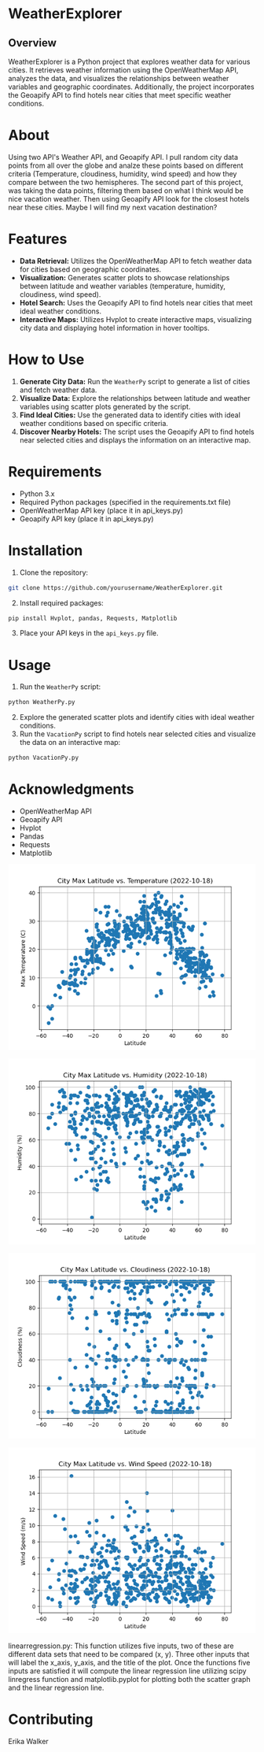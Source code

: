 # WeatherExplorer

## Overview
WeatherExplorer is a Python project that explores weather data for various cities. It retrieves weather information using the OpenWeatherMap API, analyzes the data, and visualizes the relationships between weather variables and geographic coordinates. Additionally, the project incorporates the Geoapify API to find hotels near cities that meet specific weather conditions.

# About
Using two API's Weather API, and Geoapify API.  I pull random city data points from all over the globe and analze these points based on different criteria (Temperature, cloudiness, humidity, wind speed) and how they compare between the two hemispheres.  The second part of this project, was taking the data points, filtering them based on what I think would be nice vacation weather.  Then using Geoapify API look for the closest hotels near these cities.  Maybe I will find my next vacation destination?

# Features
* __Data Retrieval:__ Utilizes the OpenWeatherMap API to fetch weather data for cities based on geographic coordinates.
* __Visualization:__ Generates scatter plots to showcase relationships between latitude and weather variables (temperature, humidity, cloudiness, wind speed).
* __Hotel Search:__ Uses the Geoapify API to find hotels near cities that meet ideal weather conditions.
* __Interactive Maps:__ Utilizes Hvplot to create interactive maps, visualizing city data and displaying hotel information in hover tooltips.
  
# How to Use
1) __Generate City Data:__ Run the `WeatherPy` script to generate a list of cities and fetch weather data.
2) __Visualize Data:__ Explore the relationships between latitude and weather variables using scatter plots generated by the script.
3) __Find Ideal Cities:__ Use the generated data to identify cities with ideal weather conditions based on specific criteria.
4) __Discover Nearby Hotels:__ The script uses the Geoapify API to find hotels near selected cities and displays the information on an interactive map.

# Requirements
* Python 3.x
* Required Python packages (specified in the requirements.txt file)
* OpenWeatherMap API key (place it in api_keys.py)
* Geoapify API key (place it in api_keys.py)

# Installation
1) Clone the repository:
```bash
git clone https://github.com/yourusername/WeatherExplorer.git
```
2) Install required packages:
```bash
pip install Hvplot, pandas, Requests, Matplotlib
```
3) Place your API keys in the `api_keys.py` file.

# Usage
1) Run the `WeatherPy` script:
```bash
python WeatherPy.py
```
2) Explore the generated scatter plots and identify cities with ideal weather conditions.
3) Run the `VacationPy` script to find hotels near selected cities and visualize the data on an interactive map:
```bash
python VacationPy.py
```
# Acknowledgments
* OpenWeatherMap API
* Geoapify API
* Hvplot
* Pandas
* Requests
* Matplotlib

![image](<output_data/Fig1.png>)

![image](<output_data/Fig2.png>)

![image](<output_data/Fig3.png>)

![image](<output_data/Fig4.png>)

linearregression.py:
This function utilizes five inputs, two of these are different data sets that need to be compared (x, y).  Three other inputs that will label the x_axis, y_axis, and the title of the plot.  Once the functions five inputs are satisfied it will compute the linear regression line utilizing scipy linregress function and matplotlib.pyplot for plotting both the scatter graph and the linear regression line.

# Contributing
Erika Walker

